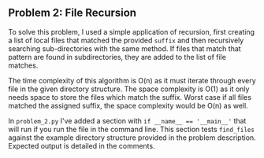 ## Problem 2: File Recursion

To solve this problem, I used a simple application of recursion, first creating a list of local files that matched the provided `suffix` and then recursively searching sub-directories with the same method. If files that match that pattern are found in subdirectories, they are added to the list of file matches.

The time complexity of this algorithm is O(n) as it must iterate through every file in the given directory structure. The space complexity is O(1) as it only needs space to store the files which match the suffix. Worst case if all files matched the assigned suffix, the space complexity would be O(n) as well.

In `problem_2.py` I've added a section with `if __name__ == '__main__'` that will run if you run the file in the command line. This section tests `find_files` against the example directory structure provided in the problem description. Expected output is detailed in the comments.